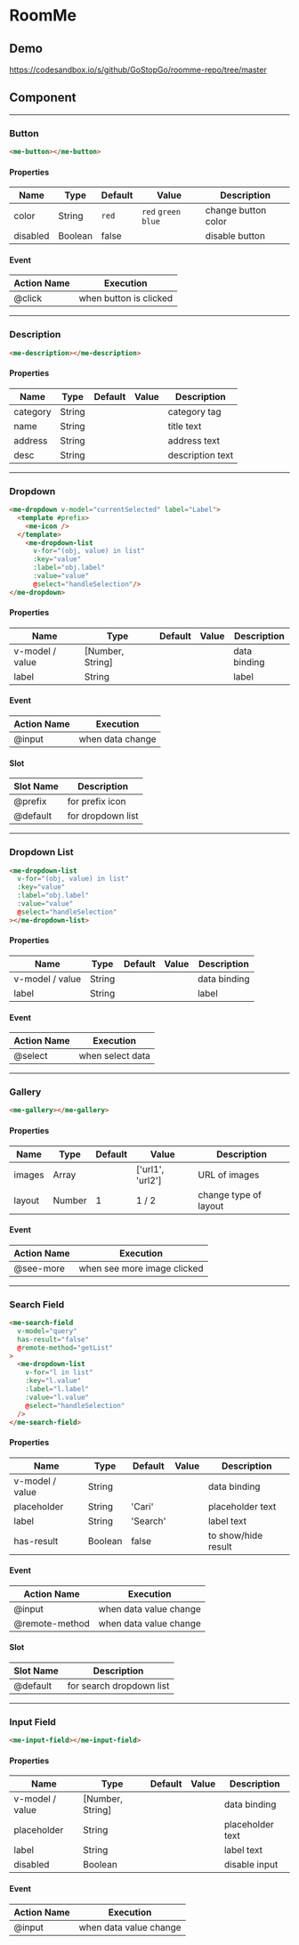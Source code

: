 # RoomMe

## Demo
https://codesandbox.io/s/github/GoStopGo/roomme-repo/tree/master


## Component

---------------
### Button

```html
<me-button></me-button>
```

#### Properties
| Name | Type | Default | Value | Description |
| - | - | - | - | - |
| color | String | `red` | `red` `green` `blue` | change button color |
| disabled | Boolean | false |  | disable button |

#### Event
| Action Name  | Execution |
| - | - |
| @click | when button is clicked |

---------------
### Description
```html
<me-description></me-description>
```

#### Properties
| Name | Type | Default | Value | Description |
| - | - | - | - | - |
| category | String |  |  | category tag |
| name | String |  |  | title text |
| address | String |  |  | address text |
| desc | String |  |  | description text |

---------------
### Dropdown

```html
<me-dropdown v-model="currentSelected" label="Label">
  <template #prefix>
    <me-icon />
  </template>
    <me-dropdown-list
      v-for="(obj, value) in list"
      :key="value"
      :label="obj.label"
      :value="value"
      @select="handleSelection"/>
</me-dropdown>
```

#### Properties
| Name | Type | Default | Value | Description |
| - | - | - | - | - |
| v-model / value | [Number, String] |  |  | data binding |
| label | String |  |  |  label |

#### Event
| Action Name  | Execution |
| - | - |
| @input | when data change |

#### Slot
| Slot Name  | Description |
| - | - |
| @prefix | for prefix icon |
| @default | for dropdown list |

---------------
### Dropdown List

```html
<me-dropdown-list
  v-for="(obj, value) in list"
  :key="value"
  :label="obj.label"
  :value="value"
  @select="handleSelection"
></me-dropdown-list>
```

#### Properties
| Name | Type | Default | Value | Description |
| - | - | - | - | - |
| v-model / value | String |  |  | data binding |
| label | String |  |  |  label |

#### Event
| Action Name  | Execution |
| - | - |
| @select | when select data |

---------------
### Gallery

```html
<me-gallery></me-gallery>
```

#### Properties
| Name | Type | Default | Value | Description |
| - | - | - | - | - |
| images | Array |  | ['url1', 'url2'] | URL of images |
| layout | Number | 1 | 1 / 2 | change type of layout |

#### Event
| Action Name  | Execution |
| - | - |
| @see-more | when see more image clicked |

---------------
### Search Field

```html
<me-search-field
  v-model="query"
  has-result="false"
  @remote-method="getList"
>
  <me-dropdown-list
    v-for="l in list"
    :key="l.value"
    :label="l.label"
    :value="l.value"
    @select="handleSelection"
  />
</me-search-field>
```

#### Properties
| Name | Type | Default | Value | Description |
| - | - | - | - | - |
| v-model / value | String |  |  | data binding |
| placeholder | String | 'Cari' |  | placeholder text |
| label | String | 'Search' |  | label text |
| has-result | Boolean | false |  | to show/hide result |

#### Event
| Action Name  | Execution |
| - | - |
| @input | when data value change |
| @remote-method | when data value change |

#### Slot
| Slot Name  | Description |
| - | - |
| @default | for search dropdown list |

---------------
### Input Field

```html
<me-input-field></me-input-field>
```

#### Properties
| Name | Type | Default | Value | Description |
| - | - | - | - | - |
| v-model / value | [Number, String] |  |  | data binding |
| placeholder | String |  |  | placeholder text |
| label | String |  |  | label text |
| disabled | Boolean |  |  | disable input |

#### Event
| Action Name  | Execution |
| - | - |
| @input | when data value change |

